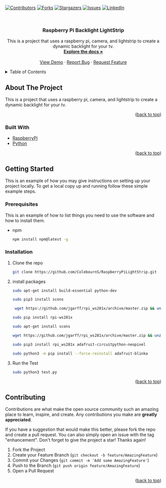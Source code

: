 <div id="top"></div>
<!--
*** Thanks for checking out the Best-README-Template. If you have a suggestion
*** that would make this better, please fork the repo and create a pull request
*** or simply open an issue with the tag "enhancement".
*** Don't forget to give the project a star!
*** Thanks again! Now go create something AMAZING! :D
-->

<!-- PROJECT SHIELDS -->
<!--
*** I'm using markdown "reference style" links for readability.
*** Reference links are enclosed in brackets [ ] instead of parentheses ( ).
*** See the bottom of this document for the declaration of the reference variables
*** for contributors-url, forks-url, etc. This is an optional, concise syntax you may use.
*** https://www.markdownguide.org/basic-syntax/#reference-style-links
-->

[![Contributors][contributors-shield]][contributors-url]
[![Forks][forks-shield]][forks-url]
[![Stargazers][stars-shield]][stars-url]
[![Issues][issues-shield]][issues-url]
[![LinkedIn][linkedin-shield]][linkedin-url]

<br />
<h3 align="center">Raspberry Pi Backlight LightStrip</h3>

  <p align="center">
   This is a project that uses a raspberry pi, camera, and lightstrip to create a dynamic backlight for your tv.
    <br />
    <a href="https://github.com/ColebournS/RaspberryPiLightStrip"><strong>Explore the docs »</strong></a>
    <br />
    <br />
    <a href="https://github.com/ColebournS/RaspberryPiLightStrip">View Demo</a>
    ·
    <a href="https://github.com/ColebournS/RaspberryPiLightStrip/issues">Report Bug</a>
    ·
    <a href="https://github.com/ColebournS/RaspberryPiLightStrip/issues">Request Feature</a>
  </p>
</div>

<!-- TABLE OF CONTENTS -->
<details>
  <summary>Table of Contents</summary>
  <ol>
    <li>
      <a href="#about-the-project">About The Project</a>
      <ul>
        <li><a href="#built-with">Built With</a></li>
      </ul>
    </li>
    <li>
      <a href="#getting-started">Getting Started</a>
      <ul>
        <li><a href="#prerequisites">Prerequisites</a></li>
        <li><a href="#installation">Installation</a></li>
      </ul>
    </li>
    <li><a href="#contributing">Contributing</a></li>
  </ol>
</details>

<!-- ABOUT THE PROJECT -->

## About The Project

This is a project that uses a raspberry pi, camera, and lightstrip to create a dynamic backlight for your tv.

<p align="right">(<a href="#top">back to top</a>)</p>

### Built With

- [RaspberryPi](https://www.raspberrypi.org/)
- [Python](https://www.python.org/)

<p align="right">(<a href="#top">back to top</a>)</p>

<!-- GETTING STARTED -->

## Getting Started

This is an example of how you may give instructions on setting up your project locally.
To get a local copy up and running follow these simple example steps.

### Prerequisites

This is an example of how to list things you need to use the software and how to install them.

- npm
  ```sh
  npm install npm@latest -g
  ```

### Installation

1. Clone the repo
   ```sh
   git clone https://github.com/ColebournS/RaspberryPiLightStrip.git
   ```
2. install packages
   ```sh
   sudo apt-get install build-essential python-dev
   ```
   ```sh
   sudo pip3 install scons
   ```
   ```sh
    wget https://github.com/jgarff/rpi_ws281x/archive/master.zip && unzip master.zip && cd rpi_ws281x-master && sudo scons && sudo pip3 install rpi_ws281x
   ```
   ```sh
   sudo pip install rpi-ws281x
   ```
   ```sh
   sudo apt-get install scons
   ```
   ```sh
   wget https://github.com/jgarff/rpi_ws281x/archive/master.zip && unzip master.zip && cd rpi_ws281x-master && sudo scons && sudo pip install rpi_ws281x
   ```
   ```sh
   sudo pip3 install rpi_ws281x adafruit-circuitpython-neopixel
   ```
    ```sh
   sudo python3 -m pip install --force-reinstall adafruit-blinka
   ```
3. Run the Test
   ```sh
   sudo python3 test.py
   ```

  

<p align="right">(<a href="#top">back to top</a>)</p>

<!-- CONTRIBUTING -->

## Contributing

Contributions are what make the open source community such an amazing place to learn, inspire, and create. Any contributions you make are **greatly appreciated**.

If you have a suggestion that would make this better, please fork the repo and create a pull request. You can also simply open an issue with the tag "enhancement".
Don't forget to give the project a star! Thanks again!

1. Fork the Project
2. Create your Feature Branch (`git checkout -b feature/AmazingFeature`)
3. Commit your Changes (`git commit -m 'Add some AmazingFeature'`)
4. Push to the Branch (`git push origin feature/AmazingFeature`)
5. Open a Pull Request

<p align="right">(<a href="#top">back to top</a>)</p>

<!-- MARKDOWN LINKS & IMAGES -->
<!-- https://www.markdownguide.org/basic-syntax/#reference-style-links -->

[contributors-shield]: https://img.shields.io/github/contributors/ColebournS/RaspberryPiLightStrip.svg?style=for-the-badge
[contributors-url]: https://github.com/ColebournS/RaspberryPiLightStrip/graphs/contributors
[forks-shield]: https://img.shields.io/github/forks/ColebournS/RaspberryPiLightStrip.svg?style=for-the-badge
[forks-url]: https://github.com/ColebournS/RaspberryPiLightStrip/network/members
[stars-shield]: https://img.shields.io/github/stars/ColebournS/RaspberryPiLightStrip.svg?style=for-the-badge
[stars-url]: https://github.com/ColebournS/RaspberryPiLightStrip/stargazers
[issues-shield]: https://img.shields.io/github/issues/ColebournS/RaspberryPiLightStrip.svg?style=for-the-badge
[issues-url]: https://github.com/ColebournS/RaspberryPiLightStrip/issues
[license-shield]: https://img.shields.io/github/license/ColebournS/RaspberryPiLightStrip.svg?style=for-the-badge
[license-url]: https://github.com/ColebournS/RaspberryPiLightStrip/blob/master/LICENSE.txt
[linkedin-shield]: https://img.shields.io/badge/-LinkedIn-black.svg?style=for-the-badge&logo=linkedin&colorB=555
[linkedin-url]: https://linkedin.com/in/sam-colebourn
[product-screenshot]: images/screenshot.png

